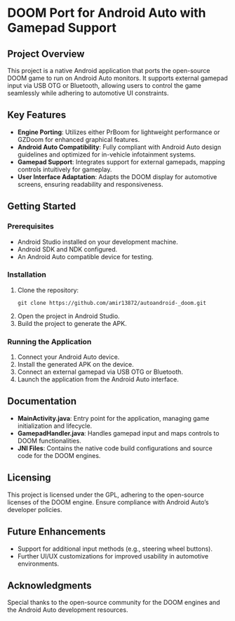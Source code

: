 # DOOM Port for Android Auto with Gamepad Support

## Project Overview
This project is a native Android application that ports the open-source DOOM game to run on Android Auto monitors. It supports external gamepad input via USB OTG or Bluetooth, allowing users to control the game seamlessly while adhering to automotive UI constraints.

## Key Features
- **Engine Porting**: Utilizes either PrBoom for lightweight performance or GZDoom for enhanced graphical features.
- **Android Auto Compatibility**: Fully compliant with Android Auto design guidelines and optimized for in-vehicle infotainment systems.
- **Gamepad Support**: Integrates support for external gamepads, mapping controls intuitively for gameplay.
- **User Interface Adaptation**: Adapts the DOOM display for automotive screens, ensuring readability and responsiveness.

## Getting Started

### Prerequisites
- Android Studio installed on your development machine.
- Android SDK and NDK configured.
- An Android Auto compatible device for testing.

### Installation
1. Clone the repository:
   ```
   git clone https://github.com/amir13872/autoandroid-_doom.git
   ```
2. Open the project in Android Studio.
3. Build the project to generate the APK.

### Running the Application
1. Connect your Android Auto device.
2. Install the generated APK on the device.
3. Connect an external gamepad via USB OTG or Bluetooth.
4. Launch the application from the Android Auto interface.

## Documentation
- **MainActivity.java**: Entry point for the application, managing game initialization and lifecycle.
- **GamepadHandler.java**: Handles gamepad input and maps controls to DOOM functionalities.
- **JNI Files**: Contains the native code build configurations and source code for the DOOM engines.

## Licensing
This project is licensed under the GPL, adhering to the open-source licenses of the DOOM engine. Ensure compliance with Android Auto’s developer policies.

## Future Enhancements
- Support for additional input methods (e.g., steering wheel buttons).
- Further UI/UX customizations for improved usability in automotive environments.

## Acknowledgments
Special thanks to the open-source community for the DOOM engines and the Android Auto development resources.
